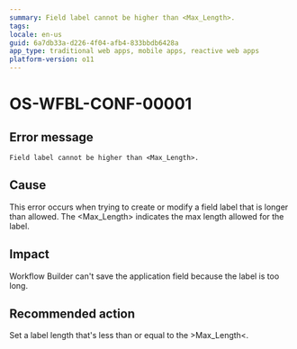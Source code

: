 ```yaml
---
summary: Field label cannot be higher than <Max_Length>.
tags:
locale: en-us
guid: 6a7db33a-d226-4f04-afb4-833bbdb6428a
app_type: traditional web apps, mobile apps, reactive web apps
platform-version: o11
---
```


# OS-WFBL-CONF-00001

## Error message

`Field label cannot be higher than <Max_Length>.`

## Cause

This error occurs when trying to create or modify a field label that is longer than allowed.
The &lt;Max_Length&gt; indicates the max length allowed for the label.

## Impact

Workflow Builder can't save the application field because the label is too long.

## Recommended action

Set a label length that's less than or equal to the &gt;Max_Length&lt;.
